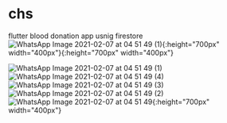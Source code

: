 # chs
flutter blood donation app usnig firestore
<br/>
![WhatsApp Image 2021-02-07 at 04 51 49 (1) ](https://user-images.githubusercontent.com/57316930/107132516-81e3b600-6901-11eb-8ee2-b6b938202b4d.jpeg){:height="700px" width="400px"}{:height="700px" width="400px"}

![WhatsApp Image 2021-02-07 at 04 51 49 (1) ](https://user-images.githubusercontent.com/57316930/107132516-81e3b600-6901-11eb-8ee2-b6b938202b4d.jpeg)
![WhatsApp Image 2021-02-07 at 04 51 49 (4)](https://user-images.githubusercontent.com/57316930/107132510-7e502f00-6901-11eb-94e3-27ceb5eb2e87.jpeg)
![WhatsApp Image 2021-02-07 at 04 51 49 (3)](https://user-images.githubusercontent.com/57316930/107132512-7f815c00-6901-11eb-801e-85d025d5aba2.jpeg)
![WhatsApp Image 2021-02-07 at 04 51 49 (2)](https://user-images.githubusercontent.com/57316930/107132515-814b1f80-6901-11eb-87a3-9adf63f39f4f.jpeg)
![WhatsApp Image 2021-02-07 at 04 51 49](https://user-images.githubusercontent.com/57316930/107132518-8314e300-6901-11eb-88a0-9c8e5d54b97a.jpeg){:height="700px" width="400px"}

